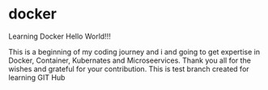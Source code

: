 # docker
Learning Docker
Hello World!!!

This is a beginning of my coding journey and i and going to get expertise in Docker, Container, Kubernates and Microseervices.
Thank you all for the wishes and grateful for your contribution.
This is test branch created for learning GIT Hub
